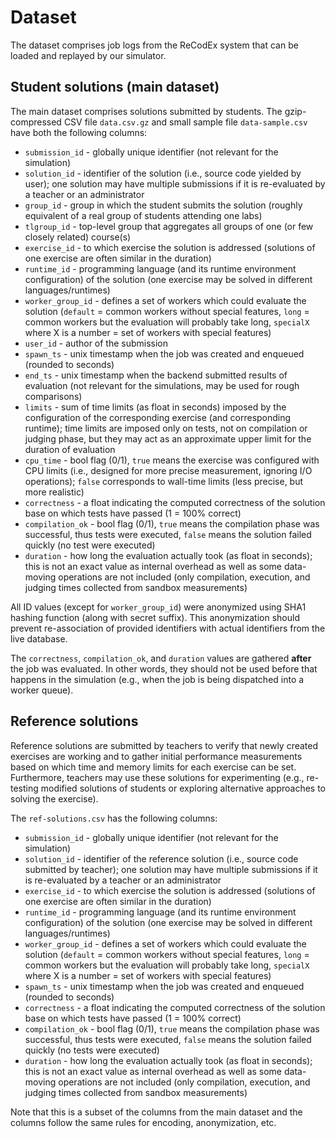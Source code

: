 # Dataset

The dataset comprises job logs from the ReCodEx system that can be loaded and replayed by our simulator.


## Student solutions (main dataset)

The main dataset comprises solutions submitted by students.
The gzip-compressed CSV file `data.csv.gz` and small sample file `data-sample.csv` have both the following columns:

- `submission_id` - globally unique identifier (not relevant for the simulation)
- `solution_id` - identifier of the solution (i.e., source code yielded by user); one solution may have multiple submissions if it is re-evaluated by a teacher or an administrator 
- `group_id` - group in which the student submits the solution (roughly equivalent of a real group of students attending one labs)
- `tlgroup_id` - top-level group that aggregates all groups of one (or few closely related) course(s)
- `exercise_id` - to which exercise the solution is addressed (solutions of one exercise are often similar in the duration)
- `runtime_id` - programming language (and its runtime environment configuration) of the solution (one exercise may be solved in different languages/runtimes)
- `worker_group_id` - defines a set of workers which could evaluate the solution (`default` = common workers without special features, `long` = common workers but the evaluation will probably take long, `specialX` where X is a number = set of workers with special features)
- `user_id` - author of the submission
- `spawn_ts` - unix timestamp when the job was created and enqueued (rounded to seconds)
- `end_ts` - unix timestamp when the backend submitted results of evaluation (not relevant for the simulations, may be used for rough comparisons)
- `limits` - sum of time limits (as float in seconds) imposed by the configuration of the corresponding exercise (and corresponding runtime); time limits are imposed only on tests, not on compilation or judging phase, but they may act as an approximate upper limit for the duration of evaluation
- `cpu_time` - bool flag (0/1), `true` means the exercise was configured with CPU limits (i.e., designed for more precise measurement, ignoring I/O operations); `false` corresponds to wall-time limits (less precise, but more realistic)
- `correctness` - a float indicating the computed correctness of the solution base on which tests have passed (1 = 100% correct)
- `compilation_ok` - bool flag (0/1), `true` means the compilation phase was successful, thus tests were executed, `false` means the solution failed quickly (no test were executed)
- `duration` - how long the evaluation actually took (as float in seconds); this is not an exact value as internal overhead as well as some data-moving operations are not included (only compilation, execution, and judging times collected from sandbox measurements)

All ID values (except for `worker_group_id`) were anonymized using SHA1 hashing function (along with secret suffix). This anonymization should prevent re-association of provided identifiers with actual identifiers from the live database.

The `correctness`, `compilation_ok`, and `duration` values are gathered **after** the job was evaluated. In other words, they should not be used before that happens in the simulation (e.g., when the job is being dispatched into a worker queue).


## Reference solutions

Reference solutions are submitted by teachers to verify that newly created exercises are working and to gather initial performance measurements based on which time and memory limits for each exercise can be set. Furthermore, teachers may use these solutions for experimenting (e.g., re-testing modified solutions of students or exploring alternative approaches to solving the exercise).

The `ref-solutions.csv` has the following columns:

- `submission_id` - globally unique identifier (not relevant for the simulation)
- `solution_id` - identifier of the reference solution (i.e., source code submitted by teacher); one solution may have multiple submissions if it is re-evaluated by a teacher or an administrator 
- `exercise_id` - to which exercise the solution is addressed (solutions of one exercise are often similar in the duration)
- `runtime_id` - programming language (and its runtime environment configuration) of the solution (one exercise may be solved in different languages/runtimes)
- `worker_group_id` - defines a set of workers which could evaluate the solution (`default` = common workers without special features, `long` = common workers but the evaluation will probably take long, `specialX` where X is a number = set of workers with special features)
- `spawn_ts` - unix timestamp when the job was created and enqueued (rounded to seconds)
- `correctness` - a float indicating the computed correctness of the solution base on which tests have passed (1 = 100% correct)
- `compilation_ok` - bool flag (0/1), `true` means the compilation phase was successful, thus tests were executed, `false` means the solution failed quickly (no tests were executed)
- `duration` - how long the evaluation actually took (as float in seconds); this is not an exact value as internal overhead as well as some data-moving operations are not included (only compilation, execution, and judging times collected from sandbox measurements)

Note that this is a subset of the columns from the main dataset and the columns follow the same rules for encoding, anonymization, etc.
